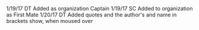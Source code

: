 1/19/17 DT Added as organization Captain
1/19/17 SC Added to organization as First Mate
1/20/17 DT Added quotes and the author's and name in brackets show, when moused over